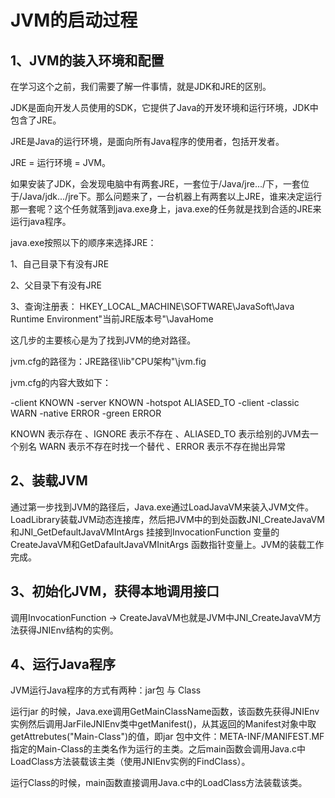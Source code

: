 # JVM的启动过程
## 1、JVM的装入环境和配置

在学习这个之前，我们需要了解一件事情，就是JDK和JRE的区别。

JDK是面向开发人员使用的SDK，它提供了Java的开发环境和运行环境，JDK中包含了JRE。

JRE是Java的运行环境，是面向所有Java程序的使用者，包括开发者。

JRE = 运行环境 = JVM。

如果安装了JDK，会发现电脑中有两套JRE，一套位于/Java/jre.../下，一套位于/Java/jdk.../jre下。那么问题来了，一台机器上有两套以上JRE，谁来决定运行那一套呢？这个任务就落到java.exe身上，java.exe的任务就是找到合适的JRE来运行java程序。

java.exe按照以下的顺序来选择JRE：

1、自己目录下有没有JRE

2、父目录下有没有JRE

3、查询注册表： HKEY_LOCAL_MACHINE\SOFTWARE\JavaSoft\Java Runtime Environment\"当前JRE版本号"\JavaHome

这几步的主要核心是为了找到JVM的绝对路径。


jvm.cfg的路径为：JRE路径\lib\"CPU架构"\jvm.fig

jvm.cfg的内容大致如下：


-client KNOWN
-server KNOWN
-hotspot ALIASED_TO -client
-classic WARN
-native ERROR
-green ERROR

KNOWN 表示存在 、IGNORE 表示不存在 、ALIASED_TO 表示给别的JVM去一个别名
WARN 表示不存在时找一个替代 、ERROR 表示不存在抛出异常

## 2、装载JVM
通过第一步找到JVM的路径后，Java.exe通过LoadJavaVM来装入JVM文件。
LoadLibrary装载JVM动态连接库，然后把JVM中的到处函数JNI_CreateJavaVM和JNI_GetDefaultJavaVMIntArgs 挂接到InvocationFunction 变量的CreateJavaVM和GetDafaultJavaVMInitArgs 函数指针变量上。JVM的装载工作完成。

## 3、初始化JVM，获得本地调用接口

调用InvocationFunction -> CreateJavaVM也就是JVM中JNI_CreateJavaVM方法获得JNIEnv结构的实例。

## 4、运行Java程序

JVM运行Java程序的方式有两种：jar包 与 Class

运行jar 的时候，Java.exe调用GetMainClassName函数，该函数先获得JNIEnv实例然后调用JarFileJNIEnv类中getManifest()，从其返回的Manifest对象中取getAttrebutes("Main-Class")的值，即jar 包中文件：META-INF/MANIFEST.MF指定的Main-Class的主类名作为运行的主类。之后main函数会调用Java.c中LoadClass方法装载该主类（使用JNIEnv实例的FindClass）。

运行Class的时候，main函数直接调用Java.c中的LoadClass方法装载该类。